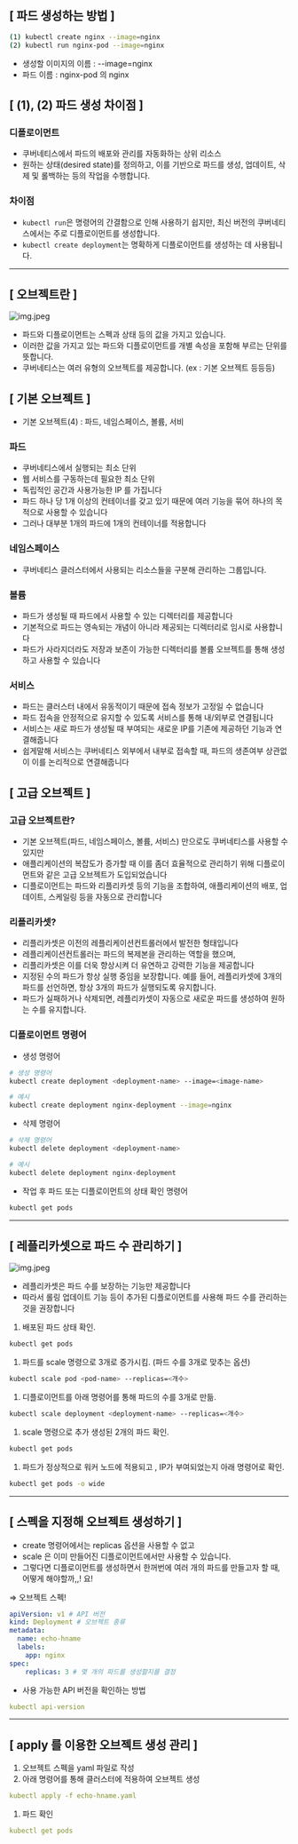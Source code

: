 ## [ 파드 생성하는 방법 ]

```bash
(1) kubectl create nginx --image=nginx
(2) kubectl run nginx-pod --image=nginx
```

- 생성할 이미지의 이름 : --image=nginx
- 파드 이름 : nginx-pod 의 nginx

## [ (1), (2) 파드 생성 차이점 ]

### 디폴로이먼트

- 쿠버네티스에서 파드의 배포와 관리를 자동화하는 상위 리소스
- 원하는 상태(desired state)를 정의하고, 이를 기반으로 파드를 생성, 업데이트, 삭제 및 롤백하는 등의 작업을 수행합니다.

### 차이점

- `kubectl run`은 명령어의 간결함으로 인해 사용하기 쉽지만, 최신 버전의 쿠버네티스에서는 주로 디플로이먼트를 생성합니다.
- `kubectl create deployment`는 명확하게 디플로이먼트를 생성하는 데 사용됩니다.

---

## [ 오브젝트란 ]
![img.jpeg](../image/이승현-image1.jpeg)
- 파드와 디플로이먼트는 스펙과 상태 등의 값을 가지고 있습니다.
- 이러한 값을 가지고 있는 파드와 디플로이먼트를 개별 속성을 포함해 부르는 단위를 뜻합니다.
- 쿠버네티스는 여러 유형의 오브젝트를 제공합니다. (ex : 기본 오브젝트 등등등)

## [ 기본 오브젝트 ]

- 기본 오브젝트(4) : 파드, 네임스페이스, 볼륨, 서비

### 파드

- 쿠버네티스에서 실행되는 최소 단위
- 웹 서비스를 구동하는데 필요한 최소 단위
- 독립적인 공간과 사용가능한 IP 를 가집니다
- 파드 하나 당 1개 이상의 컨테이너를 갖고 있기 때문에 여러 기능을 묶어 하나의 목적으로 사용할 수 있습니다
- 그러나 대부분 1개의 파드에 1개의 컨테이너를 적용합니다

### 네임스페이스

- 쿠버네티스 클러스터에서 사용되는 리소스들을 구분해 관리하는 그룹입니다.

### 볼륨

- 파드가 생성될 때 파드에서 사용할 수 있는 디렉터리를 제공합니다
- 기본적으로 파드는 영속되는 개념이 아니라 제공되는 디렉터리로 임시로 사용합니다
- 파드가 사라지더라도 저장과 보존이 가능한 디렉터리를 볼륨 오브젝트를 통해 생성하고 사용할 수 있습니다

### 서비스

- 파드는 클러스터 내에서 유동적이기 때문에 접속 정보가 고정일 수 없습니다
- 파드 접속을 안정적으로 유지할 수 있도록 서비스를 통해 내/외부로 연결됩니다
- 서비스는 새로 파드가 생성될 때 부여되는 새로운 IP를 기존에 제공하던 기능과 연결해줍니다
- 쉽게말해 서비스는 쿠버네티스 외부에서 내부로 접속할 때, 파드의 생존여부 상관없이 이를 논리적으로 연결해줍니다

## [ 고급 오브젝트 ]

### 고급 오브젝트란?

- 기본 오브젝트(파드, 네임스페이스, 볼륨, 서비스) 만으로도 쿠버네티스를 사용할 수 있지만
- 애플리케이션의 복잡도가 증가할 때 이를 좀더 효율적으로 관리하기 위해 디플로이먼트와 같은 고급 오브젝트가 도입되었습니다
- 디플로이먼트는 파드와 리플리카셋 등의 기능을 조합하여, 애플리케이션의 배포, 업데이트, 스케일링 등을 자동으로 관리합니다

### 리플리카셋?

- 리플리카셋은 이전의 레플리케이션컨트롤러에서 발전한 형태입니다
- 레플리케이션컨트롤러는 파드의 복제본을 관리하는 역할을 했으며,
- 리플리카셋은 이를 더욱 향상시켜 더 유연하고 강력한 기능을 제공합니다
- 지정된 수의 파드가 항상 실행 중임을 보장합니다. 예를 들어, 레플리카셋에 3개의 파드를 선언하면, 항상 3개의 파드가 실행되도록 유지합니다.
- 파드가 실패하거나 삭제되면, 레플리카셋이 자동으로 새로운 파드를 생성하여 원하는 수를 유지합니다.

### 디플로이먼트 명령어

- 생성 명령어

```bash
# 생성 명령어
kubectl create deployment <deployment-name> --image=<image-name>

# 예시
kubectl create deployment nginx-deployment --image=nginx
```

- 삭제 명령어

```bash
# 삭제 명령어
kubectl delete deployment <deployment-name>

# 예시
kubectl delete deployment nginx-deployment
```

- 작업 후 파드 또는 디플로이먼트의 상태 확인 명령어

```bash
kubectl get pods
```

---

## [ 레플리카셋으로 파드 수 관리하기 ]
![img.jpeg](../image/이승현-image2.jpeg)
- 레플리카셋은 파드 수를 보장하는 기능만 제공합니다
- 따라서 롤링 업데이트 기능 등이 추가된 디플로이먼트를 사용해 파드 수를 관리하는 것을 권장합니다

1. 배포된 파드 상태 확인.

```bash
kubectl get pods
```

1. 파드를 scale 명령으로 3개로 증가시킴. (파드 수를 3개로 맞추는 옵션)

```bash
kubectl scale pod <pod-name> --replicas=<개수>
```

1. 디플로이먼트를 아래 명령어를 통해 파드의 수를 3개로 만듦.

```bash
kubectl scale deployment <deployment-name> --replicas=<개수>
```

1. scale 명령으로 추가 생성된 2개의 파드 확인.

```bash
kubectl get pods
```

1. 파드가 정상적으로 워커 노드에 적용되고 , IP가 부여되었는지 아래 명령어로 확인.

```bash
kubectl get pods -o wide
```

---

## [ 스펙을 지정해 오브젝트 생성하기 ]

- create 명령어에서는 replicas 옵션을 사용할 수 없고
- scale 은 이미 만들어진 디플로이먼트에서만 사용할 수 있습니다.
- 그렇다면 디플로이먼트를 생성하면서 한꺼번에 여러 개의 파드를 만들고자 할 때, 어떻게 해야할까,,! 요!

⇒ 오브젝트 스펙!

```yaml
apiVersion: v1 # API 버전
kind: Deployment # 오브젝트 종류
metadata:
  name: echo-hname
  labels:
    app: nginx
spec:
	replicas: 3 # 몇 개의 파드를 생성할지를 결정
```

- 사용 가능한 API 버전을 확인하는 방법

```yaml
kubectl api-version
```

---

## [ apply 를 이용한 오브젝트 생성 관리 ]

1. 오브젝트 스펙을 yaml 파일로 작성
2. 아래 명령어를 통해 클러스터에 적용하여 오브젝트 생성

```yaml
kubectl apply -f echo-hname.yaml
```

1. 파드 확인

```yaml
kubectl get pods
```
